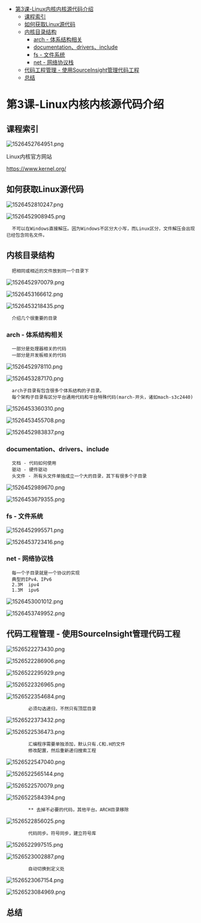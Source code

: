 <!-- TOC depthFrom:1 depthTo:6 withLinks:1 updateOnSave:1 orderedList:0 -->

- [第3课-Linux内核内核源代码介绍](#第3课-linux内核内核源代码介绍)
	- [课程索引](#课程索引)
	- [如何获取Linux源代码](#如何获取linux源代码)
	- [内核目录结构](#内核目录结构)
		- [arch - 体系结构相关](#arch-体系结构相关)
		- [documentation、drivers、include](#documentationdriversinclude)
		- [fs - 文件系统](#fs-文件系统)
		- [net - 网络协议栈](#net-网络协议栈)
	- [代码工程管理 - 使用SourceInsight管理代码工程](#代码工程管理-使用sourceinsight管理代码工程)
	- [总结](#总结)

<!-- /TOC -->

# 第3课-Linux内核内核源代码介绍

## 课程索引

![1526452764951.png](image/1526452764951.png)


Linux内核官方网站

https://www.kernel.org/

## 如何获取Linux源代码

![1526452810247.png](image/1526452810247.png)

![1526452908945.png](image/1526452908945.png)

      不可以在Windows直接解压。因为Windows不区分大小写，而Linux区分，文件解压会出现已经包含同名文件。

## 内核目录结构

      把相同或相近的文件放到同一个目录下

![1526452970079.png](image/1526452970079.png)

![1526453166612.png](image/1526453166612.png)

![1526453218435.png](image/1526453218435.png)

      介绍几个很重要的目录

### arch - 体系结构相关

      一部分是处理器相关的代码
      一部分是开发板相关的代码

![1526452978110.png](image/1526452978110.png)

![1526453287170.png](image/1526453287170.png)

      arch子目录有包含很多个体系结构的子目录。
      每个架构子目录有区分平台通用代码和平台特殊代码(march-开头，诸如mach-s3c2440)

![1526453360310.png](image/1526453360310.png)

![1526453455708.png](image/1526453455708.png)

![1526452983837.png](image/1526452983837.png)

### documentation、drivers、include

      文档 - 代码如何使用
      驱动 - 硬件驱动
      头文件 - 所有头文件单独成立一个大的目录，其下有很多个子目录

![1526452989670.png](image/1526452989670.png)

![1526453679355.png](image/1526453679355.png)

### fs - 文件系统

![1526452995571.png](image/1526452995571.png)

![1526453723416.png](image/1526453723416.png)



### net - 网络协议栈

      每一个子目录就是一个协议的实现
      典型的IPv4、IPv6
      2.3M	ipv4
      1.3M	ipv6

![1526453001012.png](image/1526453001012.png)

![1526453749952.png](image/1526453749952.png)

## 代码工程管理 - 使用SourceInsight管理代码工程

![1526522273430.png](image/1526522273430.png)

![1526522286906.png](image/1526522286906.png)

![1526522295929.png](image/1526522295929.png)

![1526522326965.png](image/1526522326965.png)

![1526522354684.png](image/1526522354684.png)

			必须勾选递归，不然只有顶层目录

![1526522373432.png](image/1526522373432.png)

![1526522536473.png](image/1526522536473.png)

			汇编程序需要单独添加，默认只有.C和.H的文件
			修改配置，然后重新递归搜索工程

![1526522547040.png](image/1526522547040.png)

![1526522565144.png](image/1526522565144.png)

![1526522570079.png](image/1526522570079.png)

![1526522584394.png](image/1526522584394.png)

			** 去掉不必要的代码，其他平台。ARCH目录移除

![1526522856025.png](image/1526522856025.png)

			代码同步。符号同步，建立符号库

![1526522997515.png](image/1526522997515.png)

![1526523002887.png](image/1526523002887.png)

			自动切换到定义处

![1526523067154.png](image/1526523067154.png)

![1526523084969.png](image/1526523084969.png)





## 总结
